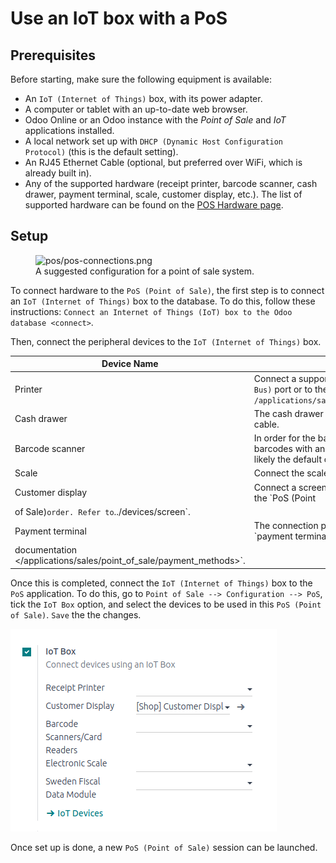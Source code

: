 # Use an IoT box with a PoS

## Prerequisites

Before starting, make sure the following equipment is available:

- An `IoT (Internet of Things)` box, with its power adapter.
- A computer or tablet with an up-to-date web browser.
- Odoo Online or an Odoo instance with the *Point of Sale* and *IoT*
  applications installed.
- A local network set up with
  `DHCP (Dynamic Host Configuration Protocol)` (this is the default
  setting).
- An RJ45 Ethernet Cable (optional, but preferred over WiFi, which is
  already built in).
- Any of the supported hardware (receipt printer, barcode scanner, cash
  drawer, payment terminal, scale, customer display, etc.). The list of
  supported hardware can be found on the [POS Hardware
  page](https://www.odoo.com/page/point-of-sale-hardware).

## Setup

<figure>
<img src="pos/pos-connections.png" alt="pos/pos-connections.png" />
<figcaption>A suggested configuration for a point of sale
system.</figcaption>
</figure>

To connect hardware to the `PoS (Point of Sale)`, the first step is to
connect an `IoT
(Internet of Things)` box to the database. To do this, follow these
instructions: `Connect an
Internet of Things (IoT) box to the Odoo database <connect>`.

Then, connect the peripheral devices to the `IoT (Internet of Things)`
box.

| Device Name      | Instructions                                                                                                                                                                                                      |
|------------------|-------------------------------------------------------------------------------------------------------------------------------------------------------------------------------------------------------------------|
| Printer          | Connect a supported receipt printer to a `USB (Universal Serial Bus)` port or to the network, and power it on. Refer to `/applications/sales/point_of_sale/restaurant/kitchen_printing`.                          |
| Cash drawer      | The cash drawer should be connected to the printer with an RJ25 cable.                                                                                                                                            |
| Barcode scanner  | In order for the barcode scanner to be compatible it must end barcodes with an <span class="title-ref">ENTER</span> character (keycode 28). This is most likely the default configuration of the barcode scanner. |
| Scale            | Connect the scale and power it on. Refer to `../devices/scale`.                                                                                                                                                   |
| Customer display | Connect a screen to the `IoT (Internet of Things)` box to display the `PoS (Point                                                                                                                                 
                    of Sale)` order. Refer to `../devices/screen`.                                                                                                                                                                     |
| Payment terminal | The connection process depends on the terminal. Refer to the `payment terminals                                                                                                                                   
                    documentation </applications/sales/point_of_sale/payment_methods>`.                                                                                                                                                |

Once this is completed, connect the `IoT (Internet of Things)` box to
the `PoS` application. To do this, go to
`Point of Sale --> Configuration --> PoS`, tick the `IoT Box` option,
and select the devices to be used in this `PoS (Point of Sale)`. `Save`
the the changes.

<img src="pos/iot-connected-devices.png" class="align-center"
alt="Configuring the connected devices in the POS application." />

Once set up is done, a new `PoS (Point of Sale)` session can be
launched.
